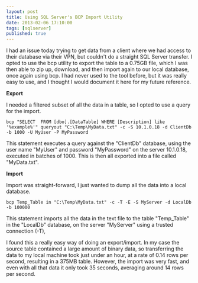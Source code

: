 ```yaml
---
layout: post
title: Using SQL Server's BCP Import Utility
date: 2013-02-06 17:10:00
tags: [sqlserver]
published: true
---
```


I had an issue today trying to get data from a client where we had access to their database via their VPN, but couldn't do a straight SQL Server transfer. I opted to use the bcp utility to export the table to a 0.75GB file, which I was then able to zip up, download, and then import again to our local database, once again using bcp. I had never used to the tool before, but it was really easy to use, and I thought I would document it here for my future reference.

**Export**

I needed a filtered subset of all the data in a table, so I opted to use a query for the import.

```batch
bcp "SELECT  FROM [dbo].[DataTable] WHERE [Description] like '%example%'" queryout "C:\Temp\MyData.txt" -c -S 10.1.0.18 -d ClientDb -b 1000 -U MyUser -P MyPassword
```

This statement executes a query against the "ClientDb" database, using the user name "MyUser" and password "MyPassword" on the server 10.1.0.18, executed in batches of 1000. This is then all exported into a file called "MyData.txt".

**Import**

Import was straight-forward, I just wanted to dump all the data into a local database.

```batch
bcp Temp_Table in "C:\Temp\MyData.txt" -c -T -E -S MyServer -d LocalDb -b 100000
```

This statement imports all the data in the text file to the table "Temp_Table" in the "LocalDb" database, on the server "MyServer" using a trusted connection (-T),

I found this a really easy way of doing an export/import. In my case the source table contained a large amount of binary data, so transferring the data to my local machine took just under an hour, at a rate of 0.14 rows per second, resulting in a 375MB table. However, the import was very fast, and even with all that data it only took 35 seconds, averaging around 14 rows per second.